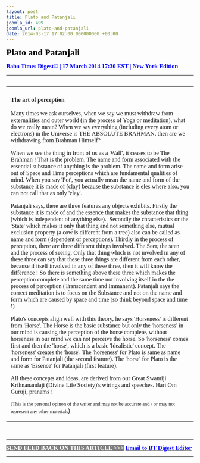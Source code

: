```yaml
---
layout: post
title: Plato and Patanjali
joomla_id: 499
joomla_url: plato-and-patanjali
date: 2014-03-17 17:02:00.000000000 +00:00
---
```

<p style="text-align: justify;"><span style="font-size: 18pt; color: #000000; font-family: book antiqua,palatino;"><strong><span style="line-height: 115%;">Plato and Patanjali<br /></span></strong></span></p>
<p style="text-align: justify;"><strong><span style="font-family: book antiqua,palatino; font-size: 12pt; color: #3366ff;"><span style="line-height: 115%;"><span style="color: #0000ff;">Baba Times Digest© | 17 March 2014 17:30 EST | New York Edition</span><br /></span></span></strong></p>
<hr />
<div>
<table align="left" cellpadding="0" cellspacing="0" hspace="0" vspace="0">
<tbody>
<tr>
<td style="padding: 0in 9pt;" align="left" valign="top">
<div class="chapters">
<h3 itemprop="name"><span style="font-family: book antiqua,palatino; font-size: 12pt;">The art of perception</span></h3>
<p><span style="font-size: 12pt; font-family: book antiqua,palatino;">Many times we ask ourselves, when we say we must withdraw from externalities and outer world (in the process of Yoga or meditation), what do we really mean? When we say everything (including every atom or electrons) in the Universe is THE ABSOLUTE BRAHMAN, then are we withdrawing from Brahman Himself?</span></p>
<p><span style="font-size: 12pt; font-family: book antiqua,palatino;">When we see the thing in front of us as a 'Wall', it ceases to be The Brahman ! That is the problem. The name and form associated with the essential substance of anything is the problem. The name and form arise out of Space and Time perceptions which are fundamental qualities of mind. When you say 'Pot', you actually mean the name and form of the substance it is made of (clay) because the substance is eles where also, you can not call that as only 'clay'.<br /></span></p>
<p><span style="font-size: 12pt; font-family: book antiqua,palatino;">Patanjali says, there are three features any objects exhibits. Firstly the substance it is made of and the essence that makes the substance that thing (which is independent of anything else).&nbsp; Secondly the chracteristics or the 'State' which makes it only that thing and not something else, mutual exclusion property (a cow is different from a tree) also can be called as name and form (dependent of perceptions). Thirdly in the process of perception, there are three different things involved. The Seer, the seen and the process of seeing. Only that thing which is not involved in any of these three can say that these three things are different from each other, because if itself involved in any of these three, then it will know the difference ! So there is something above these three which makes the perception complete and the same time not involving itself in the the process of perception (Transcendent and Immanent). Patanjali says the correct meditation is to focus on the Substance and not on the name and form which are caused by space and time (so think beyond space and time !)<br /></span></p>
<p><span style="font-size: 12pt; font-family: book antiqua,palatino;">Plato's concepts align well with this theory, he says 'Horseness' is different from 'Horse'. The Horse is the basic substance but only the 'horseness' in our mind is causing the perception of the horse complete, without horseness in our mind we can not perceive the horse. So 'horseness' comes first and then the 'horse', which is a basic 'Idealistic' concept. The 'horseness' creates the 'horse'. The 'horseness' for Plato is same as name and form for Patanjali (the second feature). The 'horse' for Plato is the same as 'Essence' for Patanjali (first feature). <br /></span></p>
<p><span style="font-size: 12pt; font-family: book antiqua,palatino;">All these concepts and ideas, are derived from our Great Swamiji Krihnanandaji (Divine Life Society)'s wirings and speeches. Hari Om Guruji, pranams !<br /></span></p>
<span style="font-family: book antiqua,palatino; font-size: 12pt;"><span style="font-size: 10pt;">(This is the personal opinon of the writer and may not be accurate and / or may not represent any other materials</span></span>)<br /><strong><span style="font-size: 12pt; font-family: 'Times New Roman','serif';">&nbsp;</span></strong></div>
</td>
</tr>
</tbody>
</table>
</div>
<p>&nbsp;</p>
<hr />
<p><span style="font-family: book antiqua,palatino; font-size: 12pt;"><span style="color: #0000ff;"><span style="color: #0000ff;"><span style="font-size: 11pt; line-height: 115%; font-family: 'Book Antiqua','serif';"><strong><span style="font-family: book antiqua,palatino; font-size: 12pt; color: #3366ff;"><span style="line-height: 115%;"><span style="color: #000000;"><span style="background-color: #808080; color: #ffffff;">SEND FEED BACK ON THIS ARTICLE &gt;&gt;&gt;</span> <a href="mailto:thebabatimes@gmail.com"><span style="color: #0000ff;"><span style="color: #0000ff;">Email to BT Digest Editor</span></span></a><br /></span></span></span></strong></span></span></span></span></p>
<hr />
<p>&nbsp;</p>
